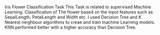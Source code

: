 Iris Flower Classification Task
This Task is related to supervised Machine Learning. Classification of The flower based on the input features such as SepalLength, PetalLength and Width etc. 
I used Decision Tree and K Nearest neighbour algorithms to creae and train machine Learning models. KNN performed better with a higher accuracy than Decision Tree. 
